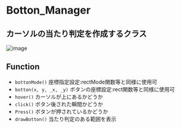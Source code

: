 # Botton_Manager
## カーソルの当たり判定を作成するクラス

![image](https://user-images.githubusercontent.com/91818705/158431943-f4ae09bc-6802-4d91-93c3-621afafd8613.png)

## Function
- `bottonMode()` 座標指定設定:rectMode関数等と同様に使用可
- `botton(x, y, _x, _y)` ボタンの座標設定:rect関数等と同様に使用可
- `hover()` カーソルが上にあるかどうか
- `click()` ボタン後された瞬間かどうか
- `Press()` ボタンが押されているかどうか
- `drawBotton()` 当たり判定のある範囲を表示
